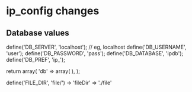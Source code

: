 ip_config changes
=================

Database values
---------------
define('DB_SERVER', 'localhost'); // eg, localhost
define('DB_USERNAME', 'user');
define('DB_PASSWORD', 'pass');
define('DB_DATABASE', 'ipdb');
define('DB_PREF', 'ip_');

return array(
  'db' => array(
  ),
);


define('FILE_DIR', 'file/') -> 'fileDir' => './file'
